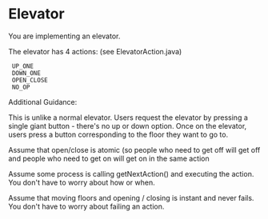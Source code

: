 # Elevator

 You are implementing an elevator.

 The elevator has 4 actions: (see ElevatorAction.java)

     UP_ONE
     DOWN_ONE
     OPEN_CLOSE
     NO_OP

 Additional Guidance:

This is unlike a normal elevator. Users request the elevator by pressing a single giant button - there's no up or down option.
Once on the elevator, users press a button corresponding to the floor they want to go to.

Assume that open/close is atomic (so people who need to get off will get off and people who need to get on will get on in the same action

Assume some process is calling getNextAction() and executing the action. You don't have to worry about how or when.

Assume that moving floors and opening / closing is instant and never fails. You don't have to worry about failing an action.

